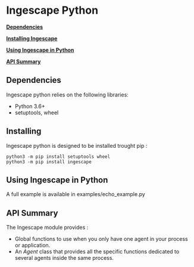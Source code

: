 # Ingescape Python

**[Dependencies](#Dependencies)**

**[Installing Ingescape](#Installing-Ingescape)**

**[Using Ingescape in Python](#Using-Ingescape-in-Python)**

**[API Summary](#api-summary)**


## Dependencies

Ingescape python relies on the following libraries:

- Python 3.6+ 
- setuptools, wheel


## Installing

Ingescape python is designed to be installed trought pip :

	python3 -m pip install setuptools wheel
	python3 -m pip install ingescape


## Using Ingescape in Python

A full example is available in examples/echo_example.py


## API Summary

The Ingescape module provides :

 - Global functions to use when you only have one agent in your process or application.
 - An _Agent_ class that provides all the specific functions dedicated to several agents inside the same process.

